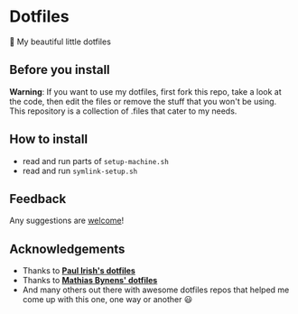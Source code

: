 # Dotfiles

🎁 My beautiful little dotfiles

## Before you install
**Warning**: If you want to use my dotfiles, first fork this repo, take a look at the code, then edit the files or remove the stuff that you won't be using. This repository is a collection of .files that cater to my needs.

## How to install
- read and run parts of ```setup-machine.sh```
- read and run ```symlink-setup.sh```

## Feedback
Any suggestions are [welcome](https://github.com/edson-junior/dotfiles/issues)!

## Acknowledgements
- Thanks to **[Paul Irish's dotfiles](https://github.com/paulirish/dotfiles)**
- Thanks to **[Mathias Bynens' dotfiles](https://github.com/mathiasbynens/dotfiles)**
- And many others out there with awesome dotfiles repos that 
helped me come up with this one, one way or another 😃
